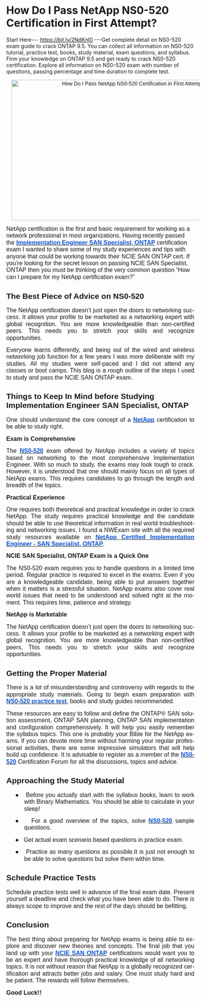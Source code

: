 # How Do I Pass NetApp NS0-520 Certification in First Attempt?

Start Here--- https://bit.ly/2NdKnI0 ---Get complete detail on NS0-520 exam guide to crack ONTAP 9.5. You can collect all information on NS0-520 tutorial, practice test, books, study material, exam questions, and syllabus. Firm your knowledge on ONTAP 9.5 and get ready to crack NS0-520 certification. Explore all information on NS0-520 exam with number of questions, passing percentage and time duration to complete test.
<p></p><div class="separator" style="clear: both; text-align: center;"><a href="https://www.nwexam.com/netapp/ns0-520-netapp-implementation-engineer-san-specialist-ontap-ncie" style="margin-left: 1em; margin-right: 1em;" target="_blank"><span style="font-family: arial;"><img alt="How Do I Pass NetApp NS0-520 Certification in First Attempt?" border="0" data-original-height="500" data-original-width="850" height="376" src="https://1.bp.blogspot.com/-tFZaPAOVkHA/YPe8vN4vKXI/AAAAAAAACGc/xJIsyUDW6rUHpuBoJ_KVAifaySfLtXiZwCLcBGAsYHQ/w640-h376/Get%2Ba%2B%2BSuccessful%2BCareer%2Bwith%2BNetApp%2BNS0-520%2BCertification.png" title="NetApp NCIE SAN ONTAP Certification, NCIE SAN ONTAP Practice Test, NetApp NCIE SAN ONTAP Primer, NCIE SAN ONTAP Study Guide, NetApp Certification, NCIE SAN ONTAP Books, NCIE SAN ONTAP Certification Cost, NCIE SAN ONTAP Certification Syllabus, NetApp NCIE SAN ONTAP Training, NetApp Implementation Engineer Certification, NetApp Certified Implementation Engineer - SAN Specialist ONTAP, NetApp NCIE SAN Specialist ONTAP Certification, NCIE SAN ONTAP, Implementation Engineer SAN Specialist ONTAP, NetApp NCIE SAN Specialist ONTAP Books, NS0-520 NCIE SAN ONTAP, NS0-520 Online Test, NS0-520, NS0-520 Syllabus, NetApp NS0-520 Books" width="640" /></span></a></div><p></p><p><span style="font-family: arial;"><span face="Verdana, sans-serif" lang="EN" style="font-size: 12pt; line-height: 115%; text-align: justify;">NetApp certification is the first and
basic requirement for working as a network professional in most organizations.
Having recently passed the </span><span lang="EN" style="text-align: justify;"><a href="https://www.nwexam.com/netapp/netapp-ns0-520-certification-exam-syllabus"><b><span face="&quot;Verdana&quot;,&quot;sans-serif&quot;" style="color: #1155cc; font-size: 12pt; line-height: 115%; mso-bidi-font-family: Verdana; mso-fareast-font-family: Verdana;">Implementation Engineer SAN
Specialist, ONTAP</span></b></a></span><span face="Verdana, sans-serif" lang="EN" style="font-size: 12pt; line-height: 115%; text-align: justify;"> certification exam I wanted to share
some of my study experiences and tips with anyone that could be working towards
their NCIE SAN ONTAP cert. If you’re looking for the secret lesson on passing
NCIE SAN Specialist, ONTAP then you must be thinking of the very common
question “How can I prepare for my NetApp certification exam?”</span></span></p>

<h2 style="text-align: justify;"><span style="font-family: arial;"><a name="_o0dehgec5m40"></a><b><span face="&quot;Verdana&quot;,&quot;sans-serif&quot;" lang="EN" style="mso-bidi-font-family: Verdana; mso-fareast-font-family: Verdana;">The Best Piece of Advice on NS0-520<o:p></o:p></span></b></span></h2>

<p class="MsoNormal" style="text-align: justify;"><span lang="EN" style="font-family: arial; font-size: 12pt; line-height: 115%; mso-bidi-font-family: Verdana; mso-fareast-font-family: Verdana;">The NetApp certification doesn’t just
open the doors to networking success. It allows your profile to be marketed as
a networking expert with global recognition. You are more knowledgeable than
non-certified peers. This needs you to stretch your skills and recognize
opportunities.</span></p>

<p class="MsoNormal" style="text-align: justify;"><span lang="EN" style="font-family: arial; font-size: 12pt; line-height: 115%; mso-bidi-font-family: Verdana; mso-fareast-font-family: Verdana;">Everyone learns differently, and being
out of the wired and wireless networking job function for a few years I was
more deliberate with my studies. All my studies were self-paced and I did not
attend any classes or boot camps. This blog is a rough outline of the steps I
used to study and pass the NCIE SAN ONTAP exam.<o:p></o:p></span></p>

<h2 style="margin-right: -27pt;"><span style="font-family: arial;"><a name="_7ctqaz3ah715"></a><b><span face="&quot;Verdana&quot;,&quot;sans-serif&quot;" lang="EN" style="mso-bidi-font-family: Verdana; mso-fareast-font-family: Verdana;">Things to Keep In
Mind before Studying Implementation Engineer SAN Specialist, ONTAP<o:p></o:p></span></b></span></h2>

<p class="MsoNormal" style="text-align: justify;"><span style="font-family: arial;"><span face="&quot;Verdana&quot;,&quot;sans-serif&quot;" lang="EN" style="font-size: 12pt; line-height: 115%; mso-bidi-font-family: Verdana; mso-fareast-font-family: Verdana;">One should understand the core concept of
a </span><span lang="EN"><a href="https://www.nwexam.com/netapp/ns0-520-netapp-implementation-engineer-san-specialist-ontap-ncie"><b><span face="&quot;Verdana&quot;,&quot;sans-serif&quot;" style="color: #1155cc; font-size: 12pt; line-height: 115%; mso-bidi-font-family: Verdana; mso-fareast-font-family: Verdana;">NetApp</span></b></a></span><span face="&quot;Verdana&quot;,&quot;sans-serif&quot;" lang="EN" style="font-size: 12pt; line-height: 115%; mso-bidi-font-family: Verdana; mso-fareast-font-family: Verdana;"> certification to
be able to study right.</span></span></p>

<p class="MsoNormal" style="text-align: justify;"><b><span lang="EN" style="font-family: arial; font-size: 12pt; line-height: 115%; mso-bidi-font-family: Verdana; mso-fareast-font-family: Verdana;">Exam is Comprehensive<o:p></o:p></span></b></p>

<p class="MsoNormal" style="text-align: justify;"><span style="font-family: arial;"><span face="&quot;Verdana&quot;,&quot;sans-serif&quot;" lang="EN" style="font-size: 12pt; line-height: 115%; mso-bidi-font-family: Verdana; mso-fareast-font-family: Verdana;">The </span><span lang="EN"><a href="https://www.nwexam.com/netapp/ns0-520-netapp-implementation-engineer-san-specialist-ontap-ncie"><b><span face="&quot;Verdana&quot;,&quot;sans-serif&quot;" style="color: #1155cc; font-size: 12pt; line-height: 115%; mso-bidi-font-family: Verdana; mso-fareast-font-family: Verdana;">NS0-520</span></b></a></span><span face="&quot;Verdana&quot;,&quot;sans-serif&quot;" lang="EN" style="font-size: 12pt; line-height: 115%; mso-bidi-font-family: Verdana; mso-fareast-font-family: Verdana;"> exam offered by
NetApp includes a variety of topics based on networking to the most
comprehensive Implementation Engineer. With so much to study, the exams may
look tough to crack. However, it is understood that one should mainly focus on
all types of NetApp exams. This requires candidates to go through the length
and breadth of the topics.</span></span></p>

<p class="MsoNormal" style="text-align: justify;"><b><span lang="EN" style="font-family: arial; font-size: 12pt; line-height: 115%; mso-bidi-font-family: Verdana; mso-fareast-font-family: Verdana;">Practical Experience<o:p></o:p></span></b></p>

<p class="MsoNormal" style="text-align: justify;"><span style="font-family: arial;"><span face="&quot;Verdana&quot;,&quot;sans-serif&quot;" lang="EN" style="font-size: 12pt; line-height: 115%; mso-bidi-font-family: Verdana; mso-fareast-font-family: Verdana;">One requires both theoretical and
practical knowledge in order to crack NetApp. The study requires practical
knowledge and the candidate should be able to use theoretical information in
real world troubleshooting and networking issues. I found a NWExam site with
all the required study resources available on </span><span lang="EN"><a href="https://www.nwexam.com/netapp/netapp-ns0-520-certification-exam-syllabus"><b><span face="&quot;Verdana&quot;,&quot;sans-serif&quot;" style="color: #1155cc; font-size: 12pt; line-height: 115%; mso-bidi-font-family: Verdana; mso-fareast-font-family: Verdana;">NetApp Certified Implementation
Engineer - SAN Specialist, ONTAP</span></b></a></span><span face="&quot;Verdana&quot;,&quot;sans-serif&quot;" lang="EN" style="font-size: 12pt; line-height: 115%; mso-bidi-font-family: Verdana; mso-fareast-font-family: Verdana;">.</span></span></p>

<p class="MsoNormal" style="text-align: justify;"><b><span lang="EN" style="font-family: arial; font-size: 12pt; line-height: 115%; mso-bidi-font-family: Verdana; mso-fareast-font-family: Verdana;">NCIE SAN Specialist, ONTAP Exam is a Quick One<o:p></o:p></span></b></p>

<p class="MsoNormal" style="text-align: justify;"><span lang="EN" style="font-family: arial; font-size: 12pt; line-height: 115%; mso-bidi-font-family: Verdana; mso-fareast-font-family: Verdana;">The NS0-520 exam requires you to handle
questions in a limited time period. Regular practice is required to excel in
the exams. Even if you are a knowledgeable candidate, being able to put answers
together when it matters is a stressful situation. NetApp exams also cover real
world issues that need to be understood and solved right at the moment. This
requires time, patience and strategy.</span></p>

<p class="MsoNormal" style="text-align: justify;"><span style="font-family: arial;"><b><span face="&quot;Verdana&quot;,&quot;sans-serif&quot;" lang="EN" style="font-size: 12pt; line-height: 115%; mso-bidi-font-family: Verdana; mso-fareast-font-family: Verdana;">NetApp is Marketable</span></b><span face="&quot;Verdana&quot;,&quot;sans-serif&quot;" lang="EN" style="font-size: 12pt; line-height: 115%; mso-bidi-font-family: Verdana; mso-fareast-font-family: Verdana;"><o:p></o:p></span></span></p>

<p class="MsoNormal" style="text-align: justify;"><span lang="EN" style="font-family: arial; font-size: 12pt; line-height: 115%; mso-bidi-font-family: Verdana; mso-fareast-font-family: Verdana;">The NetApp certification doesn’t just
open the doors to networking success. It allows your profile to be marketed as
a networking expert with global recognition. You are more knowledgeable than
non-certified peers. This needs you to stretch your skills and recognize
opportunities.<o:p></o:p></span></p>

<h2 style="text-align: justify;"><span style="font-family: arial;"><a name="_fyfc6ssr8g7h"></a><b><span lang="EN">Getting the Proper Material</span></b><b><span face="&quot;Verdana&quot;,&quot;sans-serif&quot;" lang="EN" style="mso-bidi-font-family: Verdana; mso-fareast-font-family: Verdana;"><o:p></o:p></span></b></span></h2>

<p class="MsoNormal" style="text-align: justify;"><span style="font-family: arial;"><span face="&quot;Verdana&quot;,&quot;sans-serif&quot;" lang="EN" style="font-size: 12pt; line-height: 115%; mso-bidi-font-family: Verdana; mso-fareast-font-family: Verdana;">There is a lot of misunderstanding and
controversy with regards to the appropriate study materials. Going to begin
exam preparation with </span><span lang="EN"><a href="https://www.nwexam.com/netapp/ns0-520-netapp-implementation-engineer-san-specialist-ontap-ncie"><b><span face="&quot;Verdana&quot;,&quot;sans-serif&quot;" style="color: #1155cc; font-size: 12pt; line-height: 115%; mso-bidi-font-family: Verdana; mso-fareast-font-family: Verdana;">NS0-520 practice test</span></b></a></span><span face="&quot;Verdana&quot;,&quot;sans-serif&quot;" lang="EN" style="font-size: 12pt; line-height: 115%; mso-bidi-font-family: Verdana; mso-fareast-font-family: Verdana;">, books and study
guides recommended.</span></span></p>

<p class="MsoNormal" style="text-align: justify;"><span style="font-family: arial;"><span face="&quot;Verdana&quot;,&quot;sans-serif&quot;" lang="EN" style="font-size: 12pt; line-height: 115%; mso-bidi-font-family: Verdana; mso-fareast-font-family: Verdana;">These resources are easy to follow and
define the ONTAP® SAN solution assessment, ONTAP SAN planning, ONTAP SAN
implementation and configuration comprehensively. It will help you easily
remember the syllabus topics. This one is probably your Bible for the NetApp
exams. If you can devote more time without harming your regular professional
activities, there are some impressive simulators that will help build up
confidence. It is advisable to register as a member of the </span><span lang="EN"><a href="https://www.netapp.com/support-and-training/netapp-university-training-and-certification/certification/implementation-engineer-SAN-Specialist/"><b><span face="&quot;Verdana&quot;,&quot;sans-serif&quot;" style="color: #1155cc; font-size: 12pt; line-height: 115%; mso-bidi-font-family: Verdana; mso-fareast-font-family: Verdana;">NS0-520</span></b></a></span><span face="&quot;Verdana&quot;,&quot;sans-serif&quot;" lang="EN" style="font-size: 12pt; line-height: 115%; mso-bidi-font-family: Verdana; mso-fareast-font-family: Verdana;"> Certification Forum
for all the discussions, topics and advice.<o:p></o:p></span></span></p>

<h2 style="text-align: justify;"><span style="font-family: arial;"><a name="_7hpo55jjx4s3"></a><b><span lang="EN">Approaching the Study Material</span></b><b><span face="&quot;Verdana&quot;,&quot;sans-serif&quot;" lang="EN" style="mso-bidi-font-family: Verdana; mso-fareast-font-family: Verdana;"><o:p></o:p></span></b></span></h2>

<p class="MsoNormal" style="margin-left: 0.5in; mso-list: l0 level1 lfo1; text-align: justify; text-indent: -0.25in;"><span style="font-family: arial;"><!--[if !supportLists]--><span face="&quot;Verdana&quot;,&quot;sans-serif&quot;" lang="EN" style="font-size: 12pt; line-height: 115%; mso-bidi-font-family: Verdana; mso-fareast-font-family: Verdana;">●<span style="font-size: 7pt; font-stretch: normal; font-variant-east-asian: normal; font-variant-numeric: normal; line-height: normal;">&nbsp;&nbsp;&nbsp;&nbsp; </span></span><!--[endif]--><span face="&quot;Verdana&quot;,&quot;sans-serif&quot;" lang="EN" style="font-size: 12pt; line-height: 115%; mso-bidi-font-family: Verdana; mso-fareast-font-family: Verdana;">Before you
actually start with the syllabus books, learn to work with Binary Mathematics.
You should be able to calculate in your sleep!<o:p></o:p></span></span></p>

<p class="MsoNormal" style="margin-left: 0.5in; mso-list: l0 level1 lfo1; text-align: justify; text-indent: -0.25in;"><span style="font-family: arial;"><!--[if !supportLists]--><span face="&quot;Verdana&quot;,&quot;sans-serif&quot;" lang="EN" style="font-size: 12pt; line-height: 115%; mso-bidi-font-family: Verdana; mso-fareast-font-family: Verdana;">●<span style="font-size: 7pt; font-stretch: normal; font-variant-east-asian: normal; font-variant-numeric: normal; line-height: normal;">&nbsp;&nbsp;&nbsp;&nbsp; </span></span><!--[endif]--><span face="&quot;Verdana&quot;,&quot;sans-serif&quot;" lang="EN" style="font-size: 12pt; line-height: 115%; mso-bidi-font-family: Verdana; mso-fareast-font-family: Verdana;">For a good
overview of the topics, solve </span><span lang="EN"><a href="https://www.nwexam.com/netapp/netapp-ns0-520-certification-exam-sample-questions-and-answers"><b><span face="&quot;Verdana&quot;,&quot;sans-serif&quot;" style="color: #1155cc; font-size: 12pt; line-height: 115%; mso-bidi-font-family: Verdana; mso-fareast-font-family: Verdana;">NS0-520</span></b></a></span><span face="&quot;Verdana&quot;,&quot;sans-serif&quot;" lang="EN" style="font-size: 12pt; line-height: 115%; mso-bidi-font-family: Verdana; mso-fareast-font-family: Verdana;"> sample
questions. <o:p></o:p></span></span></p>

<p class="MsoNormal" style="margin-left: 0.5in; mso-list: l0 level1 lfo1; text-align: justify; text-indent: -0.25in;"><span style="font-family: arial;"><!--[if !supportLists]--><span face="&quot;Verdana&quot;,&quot;sans-serif&quot;" lang="EN" style="font-size: 12pt; line-height: 115%; mso-bidi-font-family: Verdana; mso-fareast-font-family: Verdana;">●<span style="font-size: 7pt; font-stretch: normal; font-variant-east-asian: normal; font-variant-numeric: normal; line-height: normal;">&nbsp;&nbsp;&nbsp;&nbsp; </span></span><!--[endif]--><span face="&quot;Verdana&quot;,&quot;sans-serif&quot;" lang="EN" style="font-size: 12pt; line-height: 115%; mso-bidi-font-family: Verdana; mso-fareast-font-family: Verdana;">Get actual exam
scenario based questions in practice exam.<o:p></o:p></span></span></p>

<p class="MsoNormal" style="margin-left: 0.5in; mso-list: l0 level1 lfo1; text-align: justify; text-indent: -0.25in;"><span style="font-family: arial;"><!--[if !supportLists]--><span face="&quot;Verdana&quot;,&quot;sans-serif&quot;" lang="EN" style="font-size: 12pt; line-height: 115%; mso-bidi-font-family: Verdana; mso-fareast-font-family: Verdana;">●<span style="font-size: 7pt; font-stretch: normal; font-variant-east-asian: normal; font-variant-numeric: normal; line-height: normal;">&nbsp;&nbsp;&nbsp;&nbsp; </span></span><!--[endif]--><span face="&quot;Verdana&quot;,&quot;sans-serif&quot;" lang="EN" style="font-size: 12pt; line-height: 115%; mso-bidi-font-family: Verdana; mso-fareast-font-family: Verdana;">Practice as many questions
as possible.It is just not enough to be able to solve questions but solve them
within time.<o:p></o:p></span></span></p>

<h2 style="text-align: justify;"><span style="font-family: arial;"><a name="_tn40h0qutqxk"></a><b><span lang="EN">Schedule Practice Tests<o:p></o:p></span></b></span></h2>

<p class="MsoNormal" style="text-align: justify;"><span lang="EN" style="font-family: arial; font-size: 12pt; line-height: 115%; mso-bidi-font-family: Verdana; mso-fareast-font-family: Verdana;">Schedule practice tests well in advance
of the final exam date. Present yourself a deadline and check what you have
been able to do. There is always scope to improve and the rest of the days
should be befitting.<o:p></o:p></span></p>

<h2 style="text-align: justify;"><span style="font-family: arial;"><a name="_8vbj4mo1etpz"></a><b><span lang="EN">Conclusion</span></b></span></h2>

<p class="MsoNormal" style="text-align: justify;"><span style="font-family: arial;"><span face="&quot;Verdana&quot;,&quot;sans-serif&quot;" lang="EN" style="font-size: 12pt; line-height: 115%; mso-bidi-font-family: Verdana; mso-fareast-font-family: Verdana;">The best thing about preparing for NetApp
exams is being able to explore and discover new theories and concepts. The
final job that you land up with your </span><span lang="EN"><a href="https://www.nwexam.com/netapp/netapp-ns0-520-certification-exam-syllabus"><b><span face="&quot;Verdana&quot;,&quot;sans-serif&quot;" style="color: #1155cc; font-size: 12pt; line-height: 115%; mso-bidi-font-family: Verdana; mso-fareast-font-family: Verdana;">NCIE SAN ONTAP</span></b></a></span><span face="&quot;Verdana&quot;,&quot;sans-serif&quot;" lang="EN" style="font-size: 12pt; line-height: 115%; mso-bidi-font-family: Verdana; mso-fareast-font-family: Verdana;"> certifications
would want you to be an expert and have thorough practical knowledge of all
networking topics. It is not without reason that NetApp is a globally
recognized certification and attracts better jobs and salary. One must study
hard and be patient. The rewards will follow themselves.</span></span></p>

<p class="MsoNormal" style="text-align: justify;"><b><span face="&quot;Verdana&quot;,&quot;sans-serif&quot;" lang="EN" style="font-size: 12pt; line-height: 115%; mso-bidi-font-family: Verdana; mso-fareast-font-family: Verdana;"><span style="font-family: arial;">Good Luck!!</span><o:p></o:p></span></b></p>
